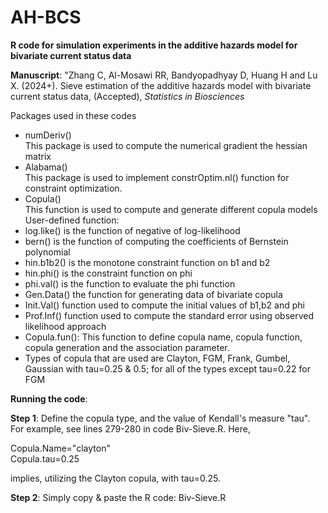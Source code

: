 # AH-BCS
**R code for simulation experiments in the additive hazards model for bivariate current status data**

**Manuscript**: "Zhang C, Al-Mosawi RR, Bandyopadhyay D, Huang H and Lu X. (2024+). Sieve estimation of the additive hazards model with bivariate current status data, (Accepted), *Statistics in Biosciences*

Packages used in these codes
-	numDeriv()     
This package is used to compute the numerical gradient the hessian matrix
-	Alabama()    
This package is used to implement constrOptim.nl() function for constraint optimization.
-	Copula()      
This function is used to compute and generate different copula models
User-defined function:
-	log.like() is the function of negative of  log-likelihood 
-	bern() is the function of computing the coefficients of Bernstein polynomial
-	hin.b1b2() is the monotone constraint function on b1 and b2
-	hin.phi() is the constraint function on phi
-	phi.val() is the function to evaluate the phi function
-	Gen.Data() the function for generating data of bivariate copula
-	Init.Val() function used to compute the initial values of b1,b2 and phi 
-	Prof.Inf()  function used  to compute the standard error using observed likelihood approach
-	Copula.fun(): This function to define copula name, copula function, copula generation and the association parameter. 
-	Types of copula that are used are Clayton, FGM, Frank, Gumbel, Gaussian with tau=0.25 & 0.5; for all of the types except tau=0.22 for FGM


**Running the code**: 

**Step 1**: Define the copula type, and the value of Kendall's measure "tau". 
For example, see lines 279-280 in code Biv-Sieve.R. Here, 

Copula.Name="clayton"   
Copula.tau=0.25        

implies, utilizing the Clayton copula, with tau=0.25. 

**Step 2**: Simply copy & paste the R code: Biv-Sieve.R

